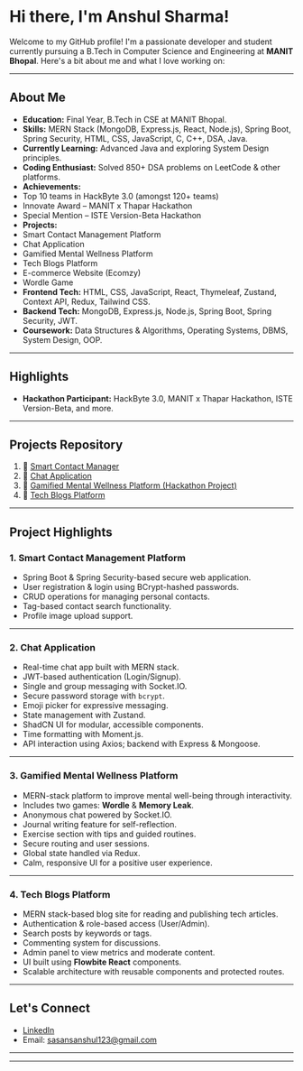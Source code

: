 # Hi there, I'm Anshul Sharma!

Welcome to my GitHub profile! I'm a passionate developer and student currently pursuing a B.Tech in Computer Science and Engineering at **MANIT Bhopal**. Here's a bit about me and what I love working on:

---

## About Me

-  **Education:** Final Year, B.Tech in CSE at MANIT Bhopal.
-  **Skills:** MERN Stack (MongoDB, Express.js, React, Node.js), Spring Boot, Spring Security, HTML, CSS, JavaScript, C, C++, DSA, Java.
-  **Currently Learning:** Advanced Java and exploring System Design principles.
-  **Coding Enthusiast:** Solved 850+ DSA problems on LeetCode & other platforms.
-  **Achievements:**
  - Top 10 teams in HackByte 3.0 (amongst 120+ teams)
  - Innovate Award – MANIT x Thapar Hackathon
  - Special Mention – ISTE Version-Beta Hackathon
-  **Projects:**
  - Smart Contact Management Platform
  - Chat Application
  - Gamified Mental Wellness Platform
  - Tech Blogs Platform
  - E-commerce Website (Ecomzy)
  - Wordle Game
- **Frontend Tech:** HTML, CSS, JavaScript, React, Thymeleaf, Zustand, Context API, Redux, Tailwind CSS.
- **Backend Tech:** MongoDB, Express.js, Node.js, Spring Boot, Spring Security, JWT.
- **Coursework:** Data Structures & Algorithms, Operating Systems, DBMS, System Design, OOP.

---

## Highlights

- **Hackathon Participant:** HackByte 3.0, MANIT x Thapar Hackathon, ISTE Version-Beta, and more.

---

## Projects Repository

1. 🔗 [Smart Contact Manager](https://github.com/sharmaanshul007/Smart-Contact-Manager)  
2. 🔗 [Chat Application](https://github.com/sharmaanshul007/Chat-App)  
3. 🔗 [Gamified Mental Wellness Platform (Hackathon Project)](https://github.com/Abhinavchawda/beta_15_ps_2)  
4. 🔗 [Tech Blogs Platform](https://github.com/sharmaanshul007/mern-blog)  

---

## Project Highlights

### 1. Smart Contact Management Platform

- Spring Boot & Spring Security-based secure web application.
- User registration & login using BCrypt-hashed passwords.
- CRUD operations for managing personal contacts.
- Tag-based contact search functionality.
- Profile image upload support.

---

### 2. Chat Application

- Real-time chat app built with MERN stack.
- JWT-based authentication (Login/Signup).
- Single and group messaging with Socket.IO.
- Secure password storage with `bcrypt`.
- Emoji picker for expressive messaging.
- State management with Zustand.
- ShadCN UI for modular, accessible components.
- Time formatting with Moment.js.
- API interaction using Axios; backend with Express & Mongoose.

---

### 3.  Gamified Mental Wellness Platform

- MERN-stack platform to improve mental well-being through interactivity.
- Includes two games: **Wordle** & **Memory Leak**.
- Anonymous chat powered by Socket.IO.
- Journal writing feature for self-reflection.
- Exercise section with tips and guided routines.
- Secure routing and user sessions.
- Global state handled via Redux.
- Calm, responsive UI for a positive user experience.

---

### 4.  Tech Blogs Platform

- MERN stack-based blog site for reading and publishing tech articles.
- Authentication & role-based access (User/Admin).
- Search posts by keywords or tags.
- Commenting system for discussions.
- Admin panel to view metrics and moderate content.
- UI built using **Flowbite React** components.
- Scalable architecture with reusable components and protected routes.

---

## Let's Connect

- [LinkedIn](https://www.linkedin.com/in/anshul-sharma-917141253)
- Email: sasansanshul123@gmail.com

---


---

